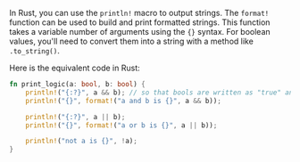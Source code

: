  In Rust, you can use the `println!` macro to output strings. The `format!` function can be used to build and print formatted strings. This function takes a variable number of arguments using the `{}` syntax. For boolean values, you'll need to convert them into a string with a method like `.to_string()`.

Here is the equivalent code in Rust:

```rust
fn print_logic(a: bool, b: bool) {
    println!("{:?}", a && b); // so that bools are written as "true" and "false"
    println!("{}", format!("a and b is {}", a && b));

    println!("{:?}", a || b);
    println!("{}", format!("a or b is {}", a || b));

    println!("not a is {}", !a);
}
```
